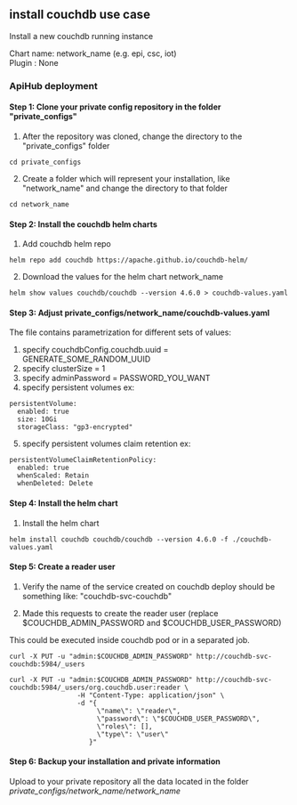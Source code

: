

## install couchdb use case

Install a new couchdb running instance

Chart name: network_name (e.g. epi, csc, iot)<br/>
Plugin : None

### ApiHub deployment

#### Step 1: Clone your private config repository in the folder "private_configs"


1. After the repository was cloned, change the directory to the "private_configs" folder
```shell
cd private_configs
```
2. Create a folder which will represent your installation, like "network_name" and change the directory to that folder
```shell
cd network_name
```

#### Step 2: Install the couchdb helm charts

1. Add couchdb helm repo
```shell
helm repo add couchdb https://apache.github.io/couchdb-helm/
```

2. Download the values for the helm chart network_name
```shell
helm show values couchdb/couchdb --version 4.6.0 > couchdb-values.yaml
```


#### Step 3: Adjust private_configs/network_name/couchdb-values.yaml

The file contains parametrization for different sets of values:
1. specify couchdbConfig.couchdb.uuid = GENERATE_SOME_RANDOM_UUID
2. specify clusterSize = 1
3. specify adminPassword = PASSWORD_YOU_WANT
4. specify persistent volumes ex:
```shell
persistentVolume:
  enabled: true
  size: 10Gi
  storageClass: "gp3-encrypted"
```

5. specify persistent volumes claim retention ex:
```shell
persistentVolumeClaimRetentionPolicy:
  enabled: true
  whenScaled: Retain
  whenDeleted: Delete
```

#### Step 4: Install the helm chart

1. Install the helm chart
```shell
helm install couchdb couchdb/couchdb --version 4.6.0 -f ./couchdb-values.yaml
```

#### Step 5: Create a reader user

1. Verify the name of the service created on couchdb deploy should be something like: "couchdb-svc-couchdb"

3. Made this requests to create the reader user (replace $COUCHDB_ADMIN_PASSWORD and $COUCHDB_USER_PASSWORD)

This could be executed inside couchdb pod or in a separated job.

```shell
curl -X PUT -u "admin:$COUCHDB_ADMIN_PASSWORD" http://couchdb-svc-couchdb:5984/_users

curl -X PUT -u "admin:$COUCHDB_ADMIN_PASSWORD" http://couchdb-svc-couchdb:5984/_users/org.couchdb.user:reader \
                 -H "Content-Type: application/json" \
                 -d "{
                      \"name\": \"reader\",
                      \"password\": \"$COUCHDB_USER_PASSWORD\",
                      \"roles\": [],
                      \"type\": \"user\"
                    }"
```

#### Step 6: Backup your installation and private information

Upload to your private repository all the data located in the folder _private_configs/network_name/network_name_


